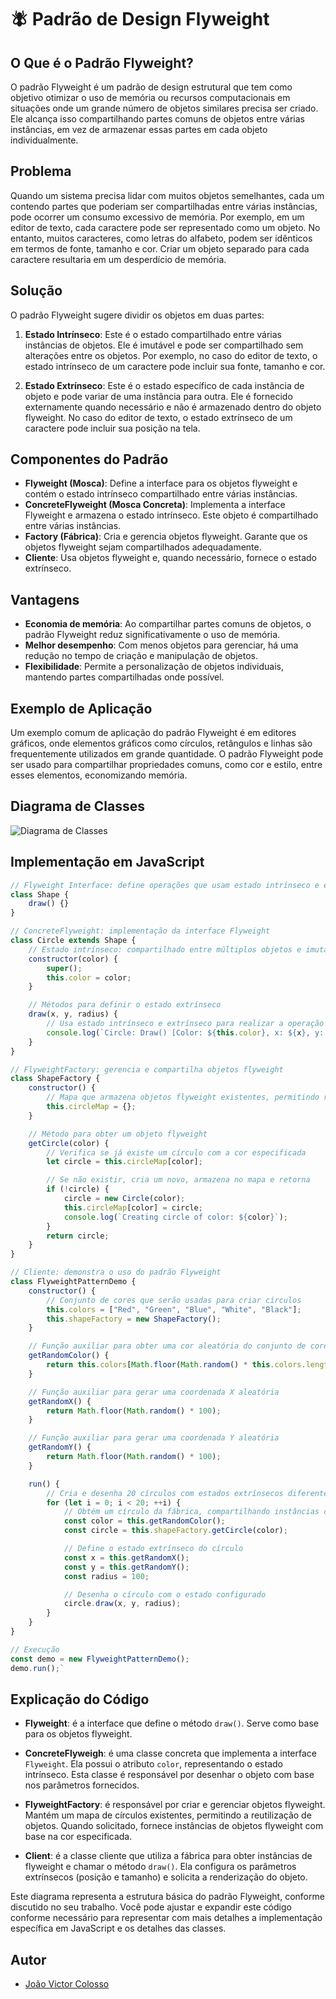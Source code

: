 # 🪰 Padrão de Design Flyweight

## O Que é o Padrão Flyweight?

O padrão Flyweight é um padrão de design estrutural que tem como objetivo otimizar o uso de memória ou recursos computacionais em situações onde um grande número de objetos similares precisa ser criado. Ele alcança isso compartilhando partes comuns de objetos entre várias instâncias, em vez de armazenar essas partes em cada objeto individualmente.

## Problema

Quando um sistema precisa lidar com muitos objetos semelhantes, cada um contendo partes que poderiam ser compartilhadas entre várias instâncias, pode ocorrer um consumo excessivo de memória. Por exemplo, em um editor de texto, cada caractere pode ser representado como um objeto. No entanto, muitos caracteres, como letras do alfabeto, podem ser idênticos em termos de fonte, tamanho e cor. Criar um objeto separado para cada caractere resultaria em um desperdício de memória.

## Solução

O padrão Flyweight sugere dividir os objetos em duas partes:

1. **Estado Intrínseco**: Este é o estado compartilhado entre várias instâncias de objetos. Ele é imutável e pode ser compartilhado sem alterações entre os objetos. Por exemplo, no caso do editor de texto, o estado intrínseco de um caractere pode incluir sua fonte, tamanho e cor.

2. **Estado Extrínseco**: Este é o estado específico de cada instância de objeto e pode variar de uma instância para outra. Ele é fornecido externamente quando necessário e não é armazenado dentro do objeto flyweight. No caso do editor de texto, o estado extrínseco de um caractere pode incluir sua posição na tela.

## Componentes do Padrão

- **Flyweight (Mosca)**: Define a interface para os objetos flyweight e contém o estado intrínseco compartilhado entre várias instâncias.
- **ConcreteFlyweight (Mosca Concreta)**: Implementa a interface Flyweight e armazena o estado intrínseco. Este objeto é compartilhado entre várias instâncias.
- **Factory (Fábrica)**: Cria e gerencia objetos flyweight. Garante que os objetos flyweight sejam compartilhados adequadamente.
- **Cliente**: Usa objetos flyweight e, quando necessário, fornece o estado extrínseco.

## Vantagens

- **Economia de memória**: Ao compartilhar partes comuns de objetos, o padrão Flyweight reduz significativamente o uso de memória.
- **Melhor desempenho**: Com menos objetos para gerenciar, há uma redução no tempo de criação e manipulação de objetos.
- **Flexibilidade**: Permite a personalização de objetos individuais, mantendo partes compartilhadas onde possível.

## Exemplo de Aplicação

Um exemplo comum de aplicação do padrão Flyweight é em editores gráficos, onde elementos gráficos como círculos, retângulos e linhas são frequentemente utilizados em grande quantidade. O padrão Flyweight pode ser usado para compartilhar propriedades comuns, como cor e estilo, entre esses elementos, economizando memória.

## Diagrama de Classes
![Diagrama de Classes](https://github.com/jvcolosso/Trabalho-Patterns-Flyweight/blob/main/diagrama-flyweight.png)


## Implementação em JavaScript

```javascript
// Flyweight Interface: define operações que usam estado intrínseco e extrínseco
class Shape {
    draw() {}
}

// ConcreteFlyweight: implementação da interface Flyweight
class Circle extends Shape {
    // Estado intrínseco: compartilhado entre múltiplos objetos e imutável
    constructor(color) {
        super();
        this.color = color;
    }

    // Métodos para definir o estado extrínseco
    draw(x, y, radius) {
        // Usa estado intrínseco e extrínseco para realizar a operação
        console.log(`Circle: Draw() [Color: ${this.color}, x: ${x}, y: ${y}, radius: ${radius}]`);
    }
}

// FlyweightFactory: gerencia e compartilha objetos flyweight
class ShapeFactory {
    constructor() {
        // Mapa que armazena objetos flyweight existentes, permitindo reutilização
        this.circleMap = {};
    }

    // Método para obter um objeto flyweight
    getCircle(color) {
        // Verifica se já existe um círculo com a cor especificada
        let circle = this.circleMap[color];

        // Se não existir, cria um novo, armazena no mapa e retorna
        if (!circle) {
            circle = new Circle(color);
            this.circleMap[color] = circle;
            console.log(`Creating circle of color: ${color}`);
        }
        return circle;
    }
}

// Cliente: demonstra o uso do padrão Flyweight
class FlyweightPatternDemo {
    constructor() {
        // Conjunto de cores que serão usadas para criar círculos
        this.colors = ["Red", "Green", "Blue", "White", "Black"];
        this.shapeFactory = new ShapeFactory();
    }

    // Função auxiliar para obter uma cor aleatória do conjunto de cores
    getRandomColor() {
        return this.colors[Math.floor(Math.random() * this.colors.length)];
    }

    // Função auxiliar para gerar uma coordenada X aleatória
    getRandomX() {
        return Math.floor(Math.random() * 100);
    }

    // Função auxiliar para gerar uma coordenada Y aleatória
    getRandomY() {
        return Math.floor(Math.random() * 100);
    }

    run() {
        // Cria e desenha 20 círculos com estados extrínsecos diferentes
        for (let i = 0; i < 20; ++i) {
            // Obtém um círculo da fábrica, compartilhando instâncias conforme necessário
            const color = this.getRandomColor();
            const circle = this.shapeFactory.getCircle(color);

            // Define o estado extrínseco do círculo
            const x = this.getRandomX();
            const y = this.getRandomY();
            const radius = 100;

            // Desenha o círculo com o estado configurado
            circle.draw(x, y, radius);
        }
    }
}

// Execução
const demo = new FlyweightPatternDemo();
demo.run();`
```


## Explicação do Código

- **Flyweight**: é a interface que define o método `draw()`. Serve como base para os objetos flyweight.
  
- **ConcreteFlyweigh**: é uma classe concreta que implementa a interface `Flyweight`. Ela possui o atributo `color`, representando o estado intrínseco. Esta classe é responsável por desenhar o objeto com base nos parâmetros fornecidos.
  
- **FlyweightFactory**: é responsável por criar e gerenciar objetos flyweight. Mantém um mapa de círculos existentes, permitindo a reutilização de objetos. Quando solicitado, fornece instâncias de objetos flyweight com base na cor especificada.
  
- **Client**: é a classe cliente que utiliza a fábrica para obter instâncias de flyweight e chamar o método `draw()`. Ela configura os parâmetros extrínsecos (posição e tamanho) e solicita a renderização do objeto.

Este diagrama representa a estrutura básica do padrão Flyweight, conforme discutido no seu trabalho. Você pode ajustar e expandir este código conforme necessário para representar com mais detalhes a implementação específica em JavaScript e os detalhes das classes.




## Autor

- [João Victor Colosso](https://www.github.com/jvcolosso)

